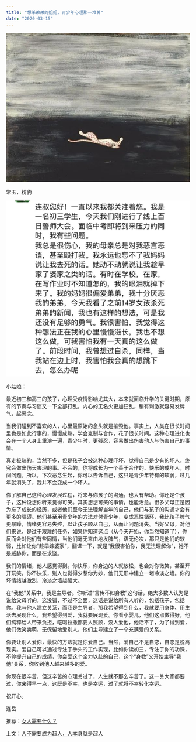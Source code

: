 ```yaml
---
title: "想杀弟弟的姐姐，青少年心理那一难关"
date: "2020-03-15"
---
```


  

![连岳文章](images/连岳文章picture-20.jpg)

常玉，粉豹

  

![连岳文章](images/连岳文章picture-21.jpg)  

  

  

小姑娘：

  

最近初三和高三的孩子，心理受疫情影响尤其大，本来就面临升学的关键时期，原有的节奏与习惯又一下全部打乱，内心的无名火更加狂乱，稍有刺激就容易发脾气，起恶念。

  

当我们碰到不喜欢的人，心里最原始的念头就是摧毁他。事实上，人类在很长时间里也是如此行事的，慢慢成熟，学会克制与合作，花了很长时间。这种心理进化也会在一个人身上重演一遍，青少年时，更残忍，容易做出伤害他人与伤害自己的事情。

  

真走极端的，当然不多，但是孩子会被这种心理吓坏，觉得自己是少有的坏人，终究会做出伤天害理的事。不会的，你将成长为一个善于合作的、快乐的成年人，时间问题。所以，下次恶念生起，你可以告诉自己，这只是青少年特有的软弱，过几年就消失了，我并不会变成一个坏人。

  

你了解自己这种心理发展过程，将来与你孩子的沟通，也大有帮助。你还是个孩子，这种设想你听来觉得可笑。其实想想可笑的事情，也能治愈。很多父母正是因为忘了成长的经历，或者他们至今无法理解当年的自己，他们与孩子的沟通才会有更多的障碍。他们甚至用青少年的方法对付青少年，变成恶性循环，我比孩子脾气更暴躁，情绪更容易失控，以让孩子顺从自己，从而让问题消失。当好父母，对他们来说，是过于艰难的任务，如果你知道这点（从今天开始，你当然知道了），你反而会对他们有些同情，当他们毫无来由地发脾气，语无伦次，那只是他们的软弱，比如让你“趁早嫁婆家”，翻译一下，就是“我很害怕你，我无法理解你”，她不是威胁你，而是在求饶。

  

我们的情绪，他人感觉得到。你快乐，你身边的人就放松，也会对你微笑，甚至开开玩笑。你不快乐，别人也觉得少惹你为妙，他们无形中建立一堵冷淡之墙。你的坏情绪越激烈，冷淡之墙越强大。

  

在“我他”关系中，我是主导者。你听过“言传不如身教”这句话，绝大多数人认为是说给父母听的，这没错，不过不全面，这话是说给所有人听的，包括孩子，包括你。我与他人建立关系，而我是主导者，那我希望得到什么，我就要用身体、用生活去展现什么，我希望得到爱，我就要展现爱。你看小婴儿，他们这点做得好，他们纯粹给人带来负担，吃喝拉撒都要人照顾，没人爱他，他活不了，为了得到爱，他们微笑卖萌，无保留地爱别人，他们主导建立了一个充满爱的关系。  

  

你要让别人爱你，最快的方法就是你爱自己。当然，爱自己不是自恋，自恋是脱离现实。爱自己可以通过专注于手头的工作实现，比如你读初三，专注于你的功课，不停提升自己的成绩，你会爱这个全力以赴的自己，这个“身教”又开始主导“我他”关系，你收到他人越来越多的爱。  

  

你现在很辛苦，但这辛苦的心理关过了，人生就不那么辛苦了。这一关大家都要过，你来得早一点，这既是不幸，也是幸运，过了就将不幸转化幸运。

  

祝开心。

  

连岳

  

推荐：[女人需要什么？](http://mp.weixin.qq.com/s?__biz=MjM5NDU0Mjk2MQ==&mid=2651637741&idx=1&sn=10a2c9341056048e12aeed01b3424e99&chksm=bd7e43f38a09cae5dd7a63dbe4606705fc3e36376156ac742e03ef0a01435677be32041cd7c7&scene=21#wechat_redirect)  

上文：[人不需要成为超人，人本身就是超人](http://mp.weixin.qq.com/s?__biz=MjM5NDU0Mjk2MQ==&mid=2651637838&idx=1&sn=404bfef34b7dc19c1aa26ea54d447091&chksm=bd7e4c508a09c54620c1d8ec4b1f8a083e8627bdc18fdf003409b6f4f52d1243b788c1eab7c8&scene=21#wechat_redirect)
